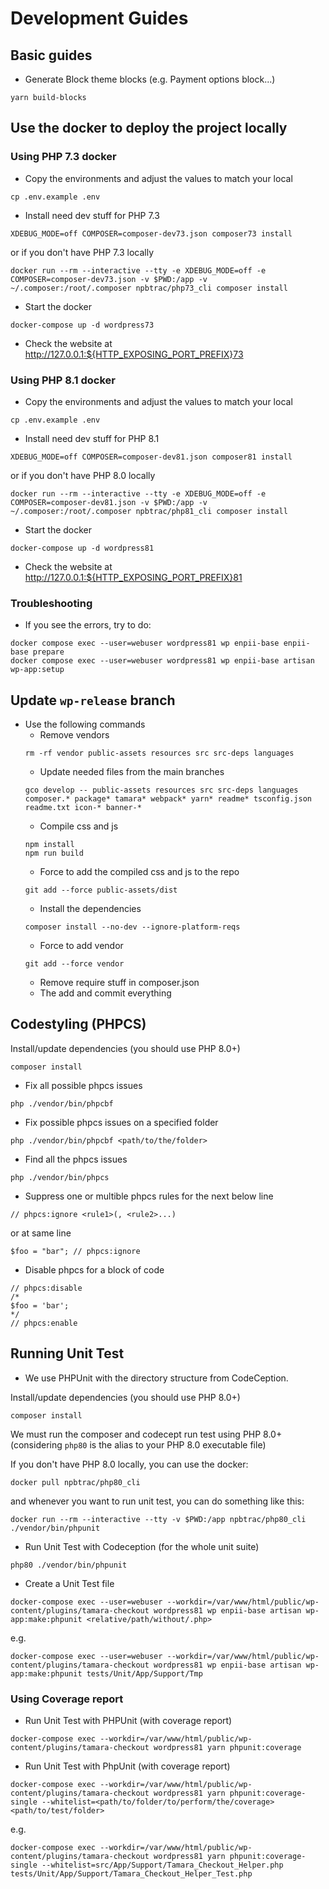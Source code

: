 # Development Guides

## Basic guides
- Generate Block theme blocks (e.g. Payment options block...)
```
yarn build-blocks
```

## Use the docker to deploy the project locally

### Using PHP 7.3 docker
- Copy the environments and adjust the values to match your local
```
cp .env.example .env
```
- Install need dev stuff for PHP 7.3
```
XDEBUG_MODE=off COMPOSER=composer-dev73.json composer73 install
```
or if you don't have PHP 7.3 locally
```
docker run --rm --interactive --tty -e XDEBUG_MODE=off -e COMPOSER=composer-dev73.json -v $PWD:/app -v ~/.composer:/root/.composer npbtrac/php73_cli composer install
```
- Start the docker
```
docker-compose up -d wordpress73
```
- Check the website at http://127.0.0.1:${HTTP_EXPOSING_PORT_PREFIX}73

### Using PHP 8.1 docker
- Copy the environments and adjust the values to match your local
```
cp .env.example .env
```
- Install need dev stuff for PHP 8.1
```
XDEBUG_MODE=off COMPOSER=composer-dev81.json composer81 install
```
or if you don't have PHP 8.0 locally
```
docker run --rm --interactive --tty -e XDEBUG_MODE=off -e COMPOSER=composer-dev81.json -v $PWD:/app -v ~/.composer:/root/.composer npbtrac/php81_cli composer install
```
- Start the docker
```
docker-compose up -d wordpress81
```
- Check the website at http://127.0.0.1:${HTTP_EXPOSING_PORT_PREFIX}81

### Troubleshooting
- If you see the errors, try to do:
```
docker compose exec --user=webuser wordpress81 wp enpii-base enpii-base prepare
docker compose exec --user=webuser wordpress81 wp enpii-base artisan wp-app:setup
```

## Update `wp-release` branch
- Use the following commands
  - Remove vendors
  ```
  rm -rf vendor public-assets resources src src-deps languages
  ```
  - Update needed files from the main branches
  ```
  gco develop -- public-assets resources src src-deps languages composer.* package* tamara* webpack* yarn* readme* tsconfig.json readme.txt icon-* banner-*
  ```
  - Compile css and js
  ```
  npm install
  npm run build
  ```
  - Force to add the compiled css and js to the repo
  ```
  git add --force public-assets/dist
  ```
  - Install the dependencies
  ```
  composer install --no-dev --ignore-platform-reqs
  ```
  - Force to add vendor
  ```
  git add --force vendor
  ```
  - Remove require stuff in composer.json
  - The add and commit everything

## Codestyling (PHPCS)
Install/update dependencies (you should use PHP 8.0+)
```
composer install
```

- Fix all possible phpcs issues
```
php ./vendor/bin/phpcbf
```
- Fix possible phpcs issues on a specified folder
```
php ./vendor/bin/phpcbf <path/to/the/folder>
```
- Find all the phpcs issues
```
php ./vendor/bin/phpcs
```
- Suppress one or multible phpcs rules for the next below line
```
// phpcs:ignore <rule1>(, <rule2>...)
```
or at same line
```
$foo = "bar"; // phpcs:ignore
```
- Disable phpcs for a block of code
```
// phpcs:disable
/*
$foo = 'bar';
*/
// phpcs:enable
```

## Running Unit Test
- We use PHPUnit with the directory structure from CodeCeption.

Install/update dependencies (you should use PHP 8.0+)
```
composer install
```

We must run the composer and codecept run test using PHP 8.0+ (considering `php80` is the alias to your PHP 8.0 executable file)

If you don't have PHP 8.0 locally, you can use the docker:
```
docker pull npbtrac/php80_cli
```
and whenever you want to run unit test, you can do something like this:
```
docker run --rm --interactive --tty -v $PWD:/app npbtrac/php80_cli ./vendor/bin/phpunit
```
- Run Unit Test with Codeception (for the whole unit suite)
```
php80 ./vendor/bin/phpunit
```

- Create a Unit Test file
```
docker-compose exec --user=webuser --workdir=/var/www/html/public/wp-content/plugins/tamara-checkout wordpress81 wp enpii-base artisan wp-app:make:phpunit <relative/path/without/.php>
```
e.g.
```
docker-compose exec --user=webuser --workdir=/var/www/html/public/wp-content/plugins/tamara-checkout wordpress81 wp enpii-base artisan wp-app:make:phpunit tests/Unit/App/Support/Tmp
```

### Using Coverage report
- Run Unit Test with PHPUnit (with coverage report)
```
docker-compose exec --workdir=/var/www/html/public/wp-content/plugins/tamara-checkout wordpress81 yarn phpunit:coverage
```

- Run Unit Test with PhpUnit (with coverage report)
```
docker-compose exec --workdir=/var/www/html/public/wp-content/plugins/tamara-checkout wordpress81 yarn phpunit:coverage-single --whitelist=<path/to/folder/to/perform/the/coverage> <path/to/test/folder>
```
e.g.
```
docker-compose exec --workdir=/var/www/html/public/wp-content/plugins/tamara-checkout wordpress81 yarn phpunit:coverage-single --whitelist=src/App/Support/Tamara_Checkout_Helper.php tests/Unit/App/Support/Tamara_Checkout_Helper_Test.php
```
